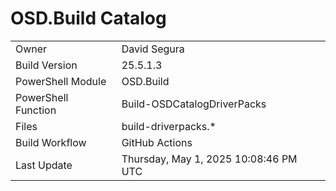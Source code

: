 ﻿# OSD.Build Catalog

| | |
|-|-|
| Owner | David Segura |
| Build Version | 25.5.1.3 |
| PowerShell Module | OSD.Build |
| PowerShell Function | Build-OSDCatalogDriverPacks |
| Files | build-driverpacks.* |
| Build Workflow | GitHub Actions |
| Last Update | Thursday, May 1, 2025 10:08:46 PM UTC |
